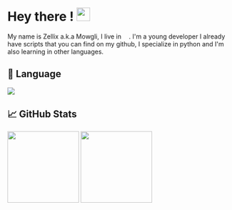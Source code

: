 # Hey there ! <img src="https://raw.githubusercontent.com/MartinHeinz/MartinHeinz/master/wave.gif" width="30px">

My name is Zellix a.k.a Mowgli, I live in <img src="https://www.flaticon.com/svg/static/icons/svg/206/206657.svg" width="13"/>. I'm a young developer I already have scripts that you can find on my github, I specialize in python and I'm also learning in other languages.

## 🔧 Language
![](https://img.shields.io/badge/Code-Python-informational?style=flat&logo=python&logoColor=white&color=red)

## &#x1f4c8; GitHub Stats
<img height="160" src="https://github-readme-stats.vercel.app/api?username=Zellix67&show_icons=true"> <img height="160" src="https://github-readme-stats.vercel.app/api/top-langs/?username=Zellix67&langs_count=5&layout=compact">

